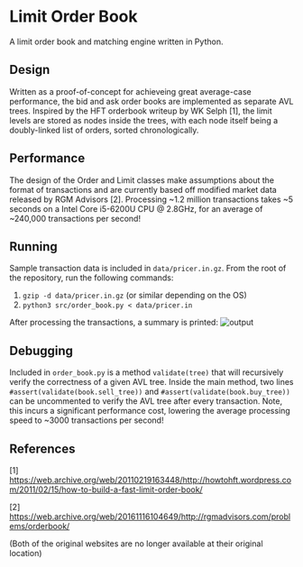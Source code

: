 # Limit Order Book
A limit order book and matching engine written in Python. 
## Design
Written as a proof-of-concept for achieveing great average-case performance, the bid and ask order books are implemented as separate AVL trees. Inspired by the HFT orderbook writeup by WK Selph [1], the limit levels are stored as nodes inside the trees, with each node itself being a doubly-linked list of orders, sorted chronologically.
## Performance
The design of the Order and Limit classes make assumptions about the format of transactions and are currently based off modified market data released by RGM Advisors [2]. Processing ~1.2 million transactions takes ~5 seconds on a Intel Core i5-6200U CPU @ 2.8GHz, for an average of ~240,000 transactions per second!
## Running
Sample transaction data is included in `data/pricer.in.gz`. From the root of the repository, run the following commands:
1. `gzip -d data/pricer.in.gz` (or similar depending on the OS)
2. `python3 src/order_book.py < data/pricer.in`

After processing the transactions, a summary is printed:
![output](https://my.mixtape.moe/adsztl.png)
## Debugging
Included in `order_book.py` is a method `validate(tree)` that will recursively verify the correctness of a given AVL tree. Inside the main method, two lines `#assert(validate(book.sell_tree))` and `#assert(validate(book.buy_tree))` can be uncommented to verify the AVL tree after every transaction. Note, this incurs a significant performance cost, lowering the average processing speed to ~3000 transactions per second!
## References
[1] https://web.archive.org/web/20110219163448/http://howtohft.wordpress.com/2011/02/15/how-to-build-a-fast-limit-order-book/

[2] https://web.archive.org/web/20161116104649/http://rgmadvisors.com/problems/orderbook/

(Both of the original websites are no longer available at their original location)
